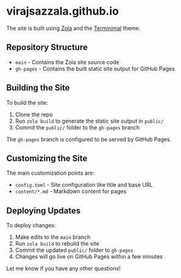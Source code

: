 # virajsazzala.github.io

The site is built using [Zola](https://www.getzola.org/) and the [Terminimal](https://github.com/pawelgrzybek/terminimal-zola-theme) theme.

## Repository Structure

- `main` - Contains the Zola site source code 
- `gh-pages` - Contains the built static site output for GitHub Pages

## Building the Site

To build the site:

1. Clone the repo
2. Run `zola build` to generate the static site output in `public/`
3. Commit the `public/` folder to the `gh-pages` branch

The `gh-pages` branch is configured to be served by GitHub Pages.

## Customizing the Site

The main customization points are:

- `config.toml` - Site configuration like title and base URL
- `content/*.md` - Markdown content for pages 

## Deploying Updates

To deploy changes:

1. Make edits to the `main` branch
2. Run `zola build` to rebuild the site
3. Commit the updated `public/` folder to `gh-pages`
4. Changes will go live on GitHub Pages within a few minutes

Let me know if you have any other questions!